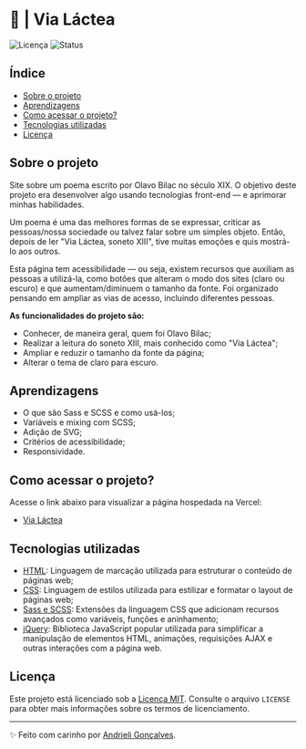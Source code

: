 # 🌌 | Via Láctea

![Licença](https://img.shields.io/badge/Licen%C3%A7a-MIT-f5b5ca.svg)
![Status](https://img.shields.io/badge/Status-Concluído-abf285.svg)

## Índice

- [Sobre o projeto](#sobre-o-projeto)
- [Aprendizagens](#aprendizagens)
- [Como acessar o projeto?](#como-acessar-o-projeto)
- [Tecnologias utilizadas](#tecnologias-utilizadas)
- [Licença](#licença)

## Sobre o projeto

Site sobre um poema escrito por Olavo Bilac no século XIX. O objetivo deste projeto era desenvolver algo usando tecnologias front-end — e aprimorar minhas habilidades.

Um poema é uma das melhores formas de se expressar, criticar as pessoas/nossa sociedade ou talvez falar sobre um simples objeto. Então, depois de ler "Via Láctea, soneto XIII", tive muitas emoções e quis mostrá-lo aos outros.

Esta página tem acessibilidade — ou seja, existem recursos que auxiliam as pessoas a utilizá-la, como botões que alteram o modo dos sites (claro ou escuro) e que aumentam/diminuem o tamanho da fonte. Foi organizado pensando em ampliar as vias de acesso, incluindo diferentes pessoas.

**As funcionalidades do projeto são:**
- Conhecer, de maneira geral, quem foi Olavo Bilac;
- Realizar a leitura do soneto XIII, mais conhecido como "Via Láctea";
- Ampliar e reduzir o tamanho da fonte da página;
- Alterar o tema de claro para escuro.

## Aprendizagens

- O que são Sass e SCSS e como usá-los;
- Variáveis e mixing com SCSS;
- Adição de SVG;
- Critérios de acessibilidade;
- Responsividade.

## Como acessar o projeto?

Acesse o link abaixo para visualizar a página hospedada na Vercel:
- [Via Láctea](https://via-lactea.vercel.app/)

## Tecnologias utilizadas

- [HTML](https://html.com/): Linguagem de marcação utilizada para estruturar o conteúdo de páginas web;
- [CSS](https://developer.mozilla.org/en-US/docs/Web/CSS): Linguagem de estilos utilizada para estilizar e formatar o layout de páginas web;
- [Sass e SCSS](https://sass-lang.com/): Extensões da linguagem CSS que adicionam recursos avançados como variáveis, funções e aninhamento;
- [jQuery](https://jquery.com/): Biblioteca JavaScript popular utilizada para simplificar a manipulação de elementos HTML, animações, requisições AJAX e outras interações com a página web.

## Licença

Este projeto está licenciado sob a [Licença MIT](https://opensource.org/licenses/MIT). Consulte o arquivo `LICENSE` para obter mais informações sobre os termos de licenciamento.

---

✨ Feito com carinho por [Andrieli Gonçalves](https://github.com/strawndri).
